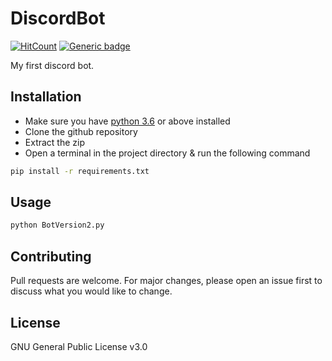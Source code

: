 # DiscordBot
[![HitCount](http://hits.dwyl.com/NarutoOp/DiscordBot.svg)](http://hits.dwyl.com/NarutoOp/DiscordBot) [![Generic badge](https://img.shields.io/badge/Arpit-Gupta-1abc9c.svg)](https://github.com/NarutoOp)

My first discord bot.

## Installation

- Make sure you have [python 3.6](https://www.python.org/downloads/) or above installed
- Clone the github repository
- Extract the zip
- Open a terminal in the project directory & run the following command

```bash
pip install -r requirements.txt
```

## Usage

```python 
python BotVersion2.py
```

## Contributing
Pull requests are welcome. For major changes, please open an issue first to discuss what you would like to change.

## License
GNU General Public License v3.0
